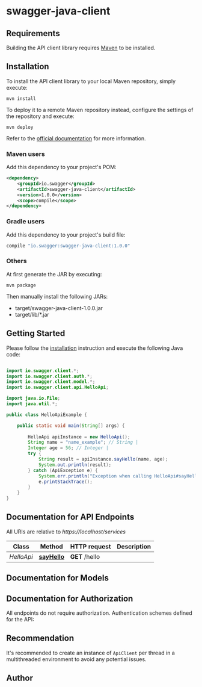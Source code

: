 # swagger-java-client

## Requirements

Building the API client library requires [Maven](https://maven.apache.org/) to be installed.

## Installation

To install the API client library to your local Maven repository, simply execute:

```shell
mvn install
```

To deploy it to a remote Maven repository instead, configure the settings of the repository and execute:

```shell
mvn deploy
```

Refer to the [official documentation](https://maven.apache.org/plugins/maven-deploy-plugin/usage.html) for more information.

### Maven users

Add this dependency to your project's POM:

```xml
<dependency>
    <groupId>io.swagger</groupId>
    <artifactId>swagger-java-client</artifactId>
    <version>1.0.0</version>
    <scope>compile</scope>
</dependency>
```

### Gradle users

Add this dependency to your project's build file:

```groovy
compile "io.swagger:swagger-java-client:1.0.0"
```

### Others

At first generate the JAR by executing:

    mvn package

Then manually install the following JARs:

* target/swagger-java-client-1.0.0.jar
* target/lib/*.jar

## Getting Started

Please follow the [installation](#installation) instruction and execute the following Java code:

```java

import io.swagger.client.*;
import io.swagger.client.auth.*;
import io.swagger.client.model.*;
import io.swagger.client.api.HelloApi;

import java.io.File;
import java.util.*;

public class HelloApiExample {

    public static void main(String[] args) {
        
        HelloApi apiInstance = new HelloApi();
        String name = "name_example"; // String | 
        Integer age = 56; // Integer | 
        try {
            String result = apiInstance.sayHello(name, age);
            System.out.println(result);
        } catch (ApiException e) {
            System.err.println("Exception when calling HelloApi#sayHello");
            e.printStackTrace();
        }
    }
}

```

## Documentation for API Endpoints

All URIs are relative to *https://localhost/services*

Class | Method | HTTP request | Description
------------ | ------------- | ------------- | -------------
*HelloApi* | [**sayHello**](docs/HelloApi.md#sayHello) | **GET** /hello | 


## Documentation for Models



## Documentation for Authorization

All endpoints do not require authorization.
Authentication schemes defined for the API:

## Recommendation

It's recommended to create an instance of `ApiClient` per thread in a multithreaded environment to avoid any potential issues.

## Author



